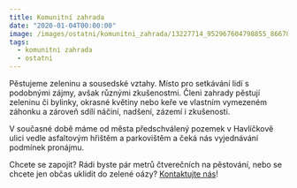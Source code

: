 ```yaml
---
title: Komunitní zahrada
date: "2020-01-04T00:00:00"
image: /images/ostatni/komunitni_zahrada/13227714_952967604798855_8667818254040309424_o.jpg
tags:
  - komunitni zahrada
  - ostatni
---
```

Pěstujeme zeleninu a sousedské vztahy. Místo pro setkávání lidí s podobnými zájmy, avšak různými zkušenostmi. Členi zahrady pěstují zeleninu či bylinky, okrasné květiny nebo keře ve vlastním vymezeném záhonku a zároveň sdílí náčiní, nadšení, zázemí i zkušenosti.

V současné době máme od města předschválený pozemek v Havlíčkově ulici vedle asfaltovým hřištěm a parkovištěm a čeká nás vyjednávání podmínek pronájmu.

Chcete se zapojit? Rádi byste pár metrů čtverečních na pěstování, nebo se
chcete jen občas uklidit do zelené oázy? [Kontaktujte nás](/kontakt)!

